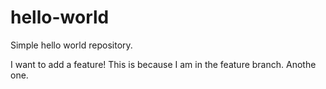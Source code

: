# hello-world
Simple hello world repository.

I want to add a feature! This is because I am in the feature branch.
Anothe one.
